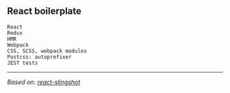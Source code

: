 ## React boilerplate

	React
	Redux
	HMR
	Webpack
	CSS, SCSS, webpack modules
	Postcss: autoprefixer
	JEST tests

----

*Based on:  [react-slingshot](https://github.com/coryhouse/react-slingshot)*

